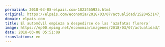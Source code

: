 ```yaml
---
permalink: 2018-03-08-elpais.com-1823465925.html
original: https://elpais.com/economia/2018/03/07/actualidad/1520453147_034580.html#?ref=rss&format=simple&link=link
domain: elpais.com
title: El automóvil empieza a despedirse de las ‘azafatas florero’
image: https://ep00.epimg.net/economia/imagenes/2018/03/07/actualidad/1520453147_034580_1520454162_rrss_normal.jpg
date: 2018-03-08 05:51:09
translations: en
---
```


